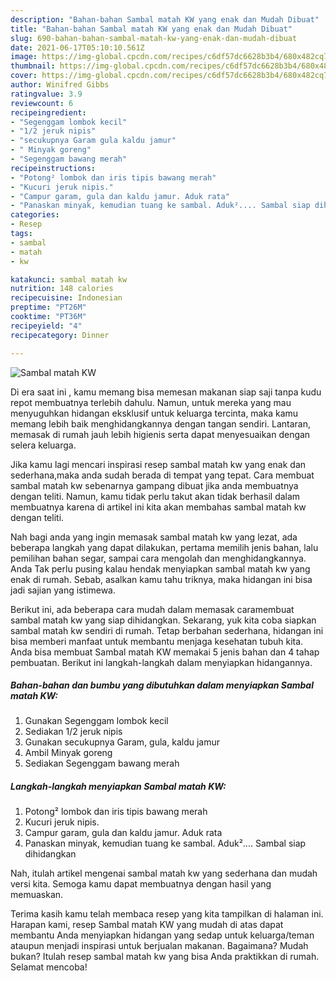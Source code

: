 ```yaml
---
description: "Bahan-bahan Sambal matah KW yang enak dan Mudah Dibuat"
title: "Bahan-bahan Sambal matah KW yang enak dan Mudah Dibuat"
slug: 690-bahan-bahan-sambal-matah-kw-yang-enak-dan-mudah-dibuat
date: 2021-06-17T05:10:10.561Z
image: https://img-global.cpcdn.com/recipes/c6df57dc6628b3b4/680x482cq70/sambal-matah-kw-foto-resep-utama.jpg
thumbnail: https://img-global.cpcdn.com/recipes/c6df57dc6628b3b4/680x482cq70/sambal-matah-kw-foto-resep-utama.jpg
cover: https://img-global.cpcdn.com/recipes/c6df57dc6628b3b4/680x482cq70/sambal-matah-kw-foto-resep-utama.jpg
author: Winifred Gibbs
ratingvalue: 3.9
reviewcount: 6
recipeingredient:
- "Segenggam lombok kecil"
- "1/2 jeruk nipis"
- "secukupnya Garam gula kaldu jamur"
- " Minyak goreng"
- "Segenggam bawang merah"
recipeinstructions:
- "Potong² lombok dan iris tipis bawang merah"
- "Kucuri jeruk nipis."
- "Campur garam, gula dan kaldu jamur. Aduk rata"
- "Panaskan minyak, kemudian tuang ke sambal. Aduk².... Sambal siap dihidangkan"
categories:
- Resep
tags:
- sambal
- matah
- kw

katakunci: sambal matah kw 
nutrition: 148 calories
recipecuisine: Indonesian
preptime: "PT26M"
cooktime: "PT36M"
recipeyield: "4"
recipecategory: Dinner

---
```



![Sambal matah KW](https://img-global.cpcdn.com/recipes/c6df57dc6628b3b4/680x482cq70/sambal-matah-kw-foto-resep-utama.jpg)

Di era  saat ini , kamu memang bisa memesan makanan siap saji tanpa kudu repot membuatnya terlebih dahulu. Namun, untuk mereka yang mau menyuguhkan hidangan eksklusif untuk keluarga tercinta, maka kamu memang lebih baik menghidangkannya dengan tangan sendiri. Lantaran, memasak di rumah jauh lebih higienis serta dapat menyesuaikan dengan selera keluarga.

Jika kamu lagi mencari inspirasi resep sambal matah kw yang enak dan sederhana,maka anda sudah berada di tempat yang tepat. Cara membuat sambal matah kw  sebenarnya gampang dibuat jika anda membuatnya dengan teliti. Namun, kamu tidak perlu takut akan tidak berhasil dalam membuatnya 
karena di artikel ini kita akan membahas sambal matah kw dengan teliti.  



Nah bagi anda yang ingin memasak sambal matah kw yang lezat, ada beberapa langkah yang dapat dilakukan, pertama memilih jenis bahan, lalu pemilihan bahan segar, sampai cara mengolah dan menghidangkannya. Anda Tak perlu pusing kalau hendak menyiapkan sambal matah kw yang enak di rumah. Sebab, asalkan kamu  tahu triknya, maka hidangan ini bisa jadi sajian yang istimewa.

Berikut ini, ada beberapa cara mudah dalam memasak caramembuat sambal matah kw yang siap dihidangkan. Sekarang, yuk kita coba siapkan sambal matah kw sendiri di rumah. Tetap berbahan sederhana, hidangan ini bisa memberi manfaat untuk membantu menjaga kesehatan tubuh kita. Anda bisa membuat Sambal matah KW memakai 5 jenis bahan dan 4 tahap pembuatan. Berikut ini langkah-langkah dalam menyiapkan hidangannya.

<!--inarticleads1-->

##### Bahan-bahan dan bumbu yang dibutuhkan dalam menyiapkan Sambal matah KW:

1. Gunakan Segenggam lombok kecil
1. Sediakan 1/2 jeruk nipis
1. Gunakan secukupnya Garam, gula, kaldu jamur
1. Ambil  Minyak goreng
1. Sediakan Segenggam bawang merah




<!--inarticleads2-->

##### Langkah-langkah menyiapkan Sambal matah KW:

1. Potong² lombok dan iris tipis bawang merah
1. Kucuri jeruk nipis.
1. Campur garam, gula dan kaldu jamur. Aduk rata
1. Panaskan minyak, kemudian tuang ke sambal. Aduk².... Sambal siap dihidangkan




Nah, itulah artikel mengenai  sambal matah kw  yang sederhana dan mudah versi kita. Semoga kamu dapat membuatnya dengan hasil yang memuaskan. 

Terima kasih kamu telah membaca resep yang kita tampilkan di halaman ini. Harapan kami, resep  Sambal matah KW yang mudah di atas dapat membantu Anda menyiapkan hidangan yang sedap untuk keluarga/teman ataupun menjadi inspirasi untuk berjualan makanan. Bagaimana? Mudah bukan? Itulah resep sambal matah kw yang bisa Anda praktikkan di rumah. Selamat mencoba!

